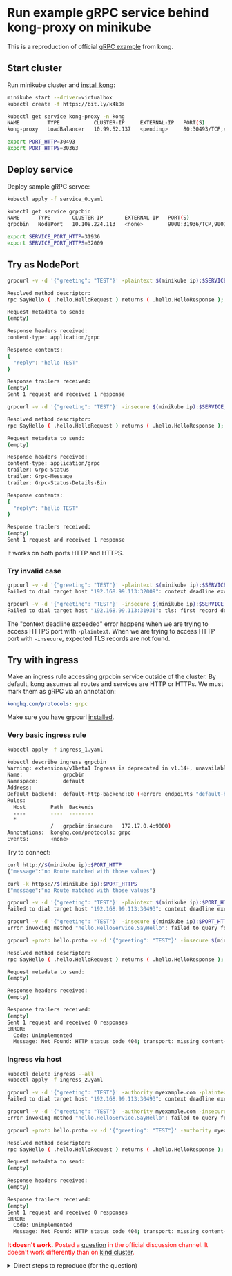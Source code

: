 # Run example gRPC service behind kong-proxy on minikube

This is a reproduction of official [gRPC example](https://github.com/Kong/kubernetes-ingress-controller/blob/main/docs/guides/using-ingress-with-grpc.md) from kong.

## Start cluster

Run minikube cluster and [install kong](https://github.com/Kong/kubernetes-ingress-controller/blob/master/docs/deployment/minikube.md):

```bash
minikube start --driver=virtualbox
kubectl create -f https://bit.ly/k4k8s

kubectl get service kong-proxy -n kong
NAME         TYPE           CLUSTER-IP     EXTERNAL-IP   PORT(S)                      AGE
kong-proxy   LoadBalancer   10.99.52.137   <pending>     80:30493/TCP,443:30363/TCP   21m

export PORT_HTTP=30493
export PORT_HTTPS=30363
```

## Deploy service

Deploy sample gRPC servce:

```bash
kubectl apply -f service_0.yaml

kubectl get service grpcbin
NAME      TYPE       CLUSTER-IP       EXTERNAL-IP   PORT(S)                         AGE
grpcbin   NodePort   10.108.224.113   <none>        9000:31936/TCP,9001:32009/TCP   19s

export SERVICE_PORT_HTTP=31936
export SERVICE_PORT_HTTPS=32009
```

## Try as NodePort

```bash
grpcurl -v -d '{"greeting": "TEST"}' -plaintext $(minikube ip):$SERVICE_PORT_HTTP hello.HelloService.SayHello

Resolved method descriptor:
rpc SayHello ( .hello.HelloRequest ) returns ( .hello.HelloResponse );

Request metadata to send:
(empty)

Response headers received:
content-type: application/grpc

Response contents:
{
  "reply": "hello TEST"
}

Response trailers received:
(empty)
Sent 1 request and received 1 response
```

```bash
grpcurl -v -d '{"greeting": "TEST"}' -insecure $(minikube ip):$SERVICE_PORT_HTTPS hello.HelloService.SayHello

Resolved method descriptor:
rpc SayHello ( .hello.HelloRequest ) returns ( .hello.HelloResponse );

Request metadata to send:
(empty)

Response headers received:
content-type: application/grpc
trailer: Grpc-Status
trailer: Grpc-Message
trailer: Grpc-Status-Details-Bin

Response contents:
{
  "reply": "hello TEST"
}

Response trailers received:
(empty)
Sent 1 request and received 1 response
```

It works on both ports HTTP and HTTPS.

### Try invalid case

```bash
grpcurl -v -d '{"greeting": "TEST"}' -plaintext $(minikube ip):$SERVICE_PORT_HTTPS hello.HelloService.SayHello
Failed to dial target host "192.168.99.113:32009": context deadline exceeded

grpcurl -v -d '{"greeting": "TEST"}' -insecure $(minikube ip):$SERVICE_PORT_HTTP hello.HelloService.SayHello
Failed to dial target host "192.168.99.113:31936": tls: first record does not look like a TLS handshake
```

The "context deadline exceeded" error happens when we are trying to access HTTPS port with `-plaintext`. When we are trying to access HTTP port with `-insecure`, expected TLS records are not found.

## Try with ingress

Make an ingress rule accessing grpcbin service outside of the cluster. By default, kong assumes all routes and services are HTTP or HTTPs. We must mark them as gRPC via an annotation:

```yaml
konghq.com/protocols: grpc
```

Make sure you have grpcurl [installed](../README.md#grpcurl).

### Very basic ingress rule

```bash
kubectl apply -f ingress_1.yaml

kubectl describe ingress grpcbin
Warning: extensions/v1beta1 Ingress is deprecated in v1.14+, unavailable in v1.22+; use networking.k8s.io/v1 Ingress
Name:             grpcbin
Namespace:        default
Address:
Default backend:  default-http-backend:80 (<error: endpoints "default-http-backend" not found>)
Rules:
  Host        Path  Backends
  ----        ----  --------
  *
              /   grpcbin:insecure   172.17.0.4:9000)
Annotations:  konghq.com/protocols: grpc
Events:       <none>
```

Try to connect:

```bash
curl http://$(minikube ip):$PORT_HTTP
{"message":"no Route matched with those values"}

curl -k https://$(minikube ip):$PORT_HTTPS
{"message":"no Route matched with those values"}

grpcurl -v -d '{"greeting": "TEST"}' -plaintext $(minikube ip):$PORT_HTTP hello.HelloService.SayHello
Failed to dial target host "192.168.99.113:30493": context deadline exceeded

grpcurl -v -d '{"greeting": "TEST"}' -insecure $(minikube ip):$PORT_HTTPS hello.HelloService.SayHello
Error invoking method "hello.HelloService.SayHello": failed to query for service descriptor "hello.HelloService": server does not support the reflection API

grpcurl -proto hello.proto -v -d '{"greeting": "TEST"}' -insecure $(minikube ip):$PORT_HTTPS hello.HelloService.SayHello

Resolved method descriptor:
rpc SayHello ( .hello.HelloRequest ) returns ( .hello.HelloResponse );

Request metadata to send:
(empty)

Response headers received:
(empty)

Response trailers received:
(empty)
Sent 1 request and received 0 responses
ERROR:
  Code: Unimplemented
  Message: Not Found: HTTP status code 404; transport: missing content-type field
```

### Ingress via host

```bash
kubectl delete ingress --all
kubectl apply -f ingress_2.yaml

grpcurl -v -d '{"greeting": "TEST"}' -authority myexample.com -plaintext $(minikube ip):30493 hello.HelloService.SayHello
Failed to dial target host "192.168.99.113:30493": context deadline exceeded

grpcurl -v -d '{"greeting": "TEST"}' -authority myexample.com -insecure $(minikube ip):30363 hello.HelloService.SayHello
Error invoking method "hello.HelloService.SayHello": failed to query for service descriptor "hello.HelloService": server does not support the reflection API

grpcurl -proto hello.proto -v -d '{"greeting": "TEST"}' -authority myexample.com -insecure $(minikube ip):30363 hello.HelloService.SayHello

Resolved method descriptor:
rpc SayHello ( .hello.HelloRequest ) returns ( .hello.HelloResponse );

Request metadata to send:
(empty)

Response headers received:
(empty)

Response trailers received:
(empty)
Sent 1 request and received 0 responses
ERROR:
  Code: Unimplemented
  Message: Not Found: HTTP status code 404; transport: missing content-type field
```

<span style="color:red"><b>It doesn't work.</b> Posted a [question](https://discuss.konghq.com/t/does-grpc-proxy-works-under-minikube/7092) in the official discussion channel. It doesn't work differently than on [kind cluster](../kind_kong_grpc/README.md).</span>

<details>
  <summary>Direct steps to reproduce (for the question)</summary>

```bash
minikube start --driver=kvm2
kubectl create -f https://bit.ly/k4k8s
export PROXY_IP=$(minikube ip)
export PROXY_PORT=$(kubectl get services/kong-proxy -n kong -o go-template='{{(index .spec.ports 0).nodePort}}')
echo $PROXY_IP:$PROXY_PORT
kubectl apply -f https://bit.ly/grpcbin-service
echo "apiVersion: extensions/v1beta1
kind: Ingress
metadata:
  name: demo
spec:
  rules:
  - http:
      paths:
      - path: /
        backend:
          serviceName: grpcbin
          servicePort: 9001" | kubectl apply -f -
kubectl patch ingress demo -p '{"metadata":{"annotations":{"konghq.com/protocols":"grpc,grpcs"}}}'
kubectl patch svc grpcbin -p '{"metadata":{"annotations":{"konghq.com/protocols":"grpcs"}}}'
grpcurl -v -d '{"greeting": "Kong Hello world!"}' -insecure $PROXY_IP:$PROXY_PORT hello.HelloService.SayHello

# another try without grpcs:
kubectl patch ingress demo -p '{"metadata":{"annotations":{"konghq.com/protocols":"grpc"}}}'
kubectl patch svc grpcbin -p '{"metadata":{"annotations":{"konghq.com/protocols":"grpc"}}}'
grpcurl -v -d '{"greeting": "Kong Hello world!"}' -insecure $PROXY_IP:$PROXY_PORT hello.HelloService.SayHello
```
</details>

